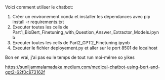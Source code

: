 Voici comment utiliser le chatbot:

1. Créer un environement conda et installer les dépendances avec pip install -r requirements.txt
2. Executer toutes les cells de Part1_BioBert_Finetuning_with_Question_Answer_Extractor_Models.ipynb
3. Executer toutes les cells de Part2_GPT2_Finetuning.ipynb
4. Executer le fichier deployement.py et aller sur le port 8501 de localhost

Bon en vrai, j'ai pas eu le temps de tout run moi-même so yikes

https://suniljammalamadaka.medium.com/medical-chatbot-using-bert-and-gpt2-62f0c973162f